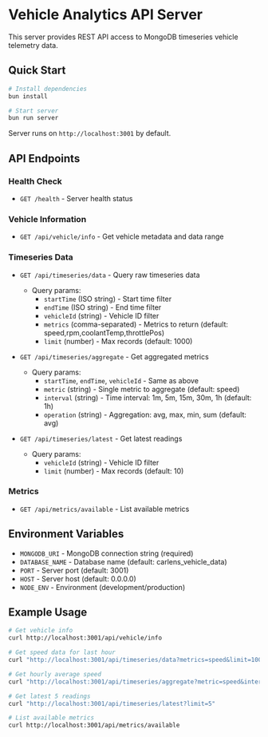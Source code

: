 # Vehicle Analytics API Server

This server provides REST API access to MongoDB timeseries vehicle telemetry data.

## Quick Start

```bash
# Install dependencies
bun install

# Start server
bun run server
```

Server runs on `http://localhost:3001` by default.

## API Endpoints

### Health Check
- `GET /health` - Server health status

### Vehicle Information
- `GET /api/vehicle/info` - Get vehicle metadata and data range

### Timeseries Data
- `GET /api/timeseries/data` - Query raw timeseries data
  - Query params:
    - `startTime` (ISO string) - Start time filter
    - `endTime` (ISO string) - End time filter 
    - `vehicleId` (string) - Vehicle ID filter
    - `metrics` (comma-separated) - Metrics to return (default: speed,rpm,coolantTemp,throttlePos)
    - `limit` (number) - Max records (default: 1000)

- `GET /api/timeseries/aggregate` - Get aggregated metrics
  - Query params:
    - `startTime`, `endTime`, `vehicleId` - Same as above
    - `metric` (string) - Single metric to aggregate (default: speed)
    - `interval` (string) - Time interval: 1m, 5m, 15m, 30m, 1h (default: 1h)
    - `operation` (string) - Aggregation: avg, max, min, sum (default: avg)

- `GET /api/timeseries/latest` - Get latest readings
  - Query params:
    - `vehicleId` (string) - Vehicle ID filter
    - `limit` (number) - Max records (default: 10)

### Metrics
- `GET /api/metrics/available` - List available metrics

## Environment Variables

- `MONGODB_URI` - MongoDB connection string (required)
- `DATABASE_NAME` - Database name (default: carlens_vehicle_data)
- `PORT` - Server port (default: 3001)
- `HOST` - Server host (default: 0.0.0.0)
- `NODE_ENV` - Environment (development/production)

## Example Usage

```bash
# Get vehicle info
curl http://localhost:3001/api/vehicle/info

# Get speed data for last hour
curl "http://localhost:3001/api/timeseries/data?metrics=speed&limit=100"

# Get hourly average speed
curl "http://localhost:3001/api/timeseries/aggregate?metric=speed&interval=1h&operation=avg"

# Get latest 5 readings
curl "http://localhost:3001/api/timeseries/latest?limit=5"

# List available metrics
curl http://localhost:3001/api/metrics/available
```